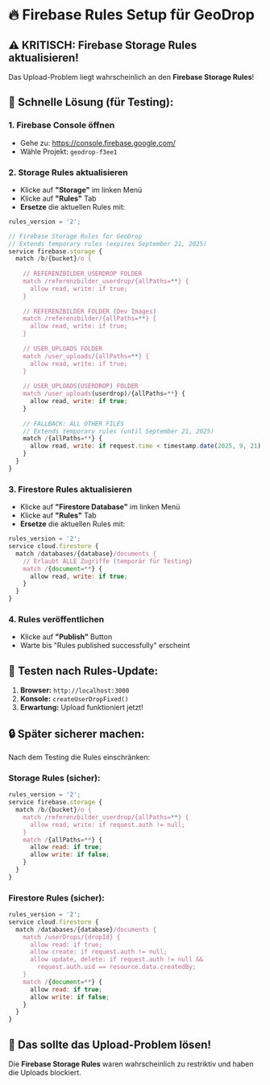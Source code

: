 # 🔥 Firebase Rules Setup für GeoDrop

## ⚠️ KRITISCH: Firebase Storage Rules aktualisieren!

Das Upload-Problem liegt wahrscheinlich an den **Firebase Storage Rules**! 

## 🚀 Schnelle Lösung (für Testing):

### 1. Firebase Console öffnen
- Gehe zu: https://console.firebase.google.com/
- Wähle Projekt: `geodrop-f3ee1`

### 2. Storage Rules aktualisieren
- Klicke auf **"Storage"** im linken Menü
- Klicke auf **"Rules"** Tab
- **Ersetze** die aktuellen Rules mit:

```javascript
rules_version = '2';

// Firebase Storage Rules for GeoDrop
// Extends temporary rules (expires September 21, 2025)
service firebase.storage {
  match /b/{bucket}/o {
    
    // REFERENZBILDER_USERDROP FOLDER
    match /referenzbilder_userdrop/{allPaths=**} {
      allow read, write: if true;
    }
    
    // REFERENZBILDER FOLDER (Dev Images)
    match /referenzbilder/{allPaths=**} {
      allow read, write: if true;
    }
    
    // USER_UPLOADS FOLDER
    match /user_uploads/{allPaths=**} {
      allow read, write: if true;
    }
    
    // USER_UPLOADS(USERDROP) FOLDER
    match /user_uploads(userdrop)/{allPaths=**} {
      allow read, write: if true;
    }
    
    // FALLBACK: ALL OTHER FILES
    // Extends temporary rules (until September 21, 2025)
    match /{allPaths=**} {
      allow read, write: if request.time < timestamp.date(2025, 9, 21);
    }
  }
}
```

### 3. Firestore Rules aktualisieren
- Klicke auf **"Firestore Database"** im linken Menü
- Klicke auf **"Rules"** Tab
- **Ersetze** die aktuellen Rules mit:

```javascript
rules_version = '2';
service cloud.firestore {
  match /databases/{database}/documents {
    // Erlaubt ALLE Zugriffe (temporär für Testing)
    match /{document=**} {
      allow read, write: if true;
    }
  }
}
```

### 4. Rules veröffentlichen
- Klicke auf **"Publish"** Button
- Warte bis "Rules published successfully" erscheint

## 🧪 Testen nach Rules-Update:

1. **Browser:** `http://localhost:3000`
2. **Konsole:** `createUserDropFixed()`
3. **Erwartung:** Upload funktioniert jetzt!

## 🔒 Später sicherer machen:

Nach dem Testing die Rules einschränken:

### Storage Rules (sicher):
```javascript
rules_version = '2';
service firebase.storage {
  match /b/{bucket}/o {
    match /referenzbilder_userdrop/{allPaths=**} {
      allow read, write: if request.auth != null;
    }
    match /{allPaths=**} {
      allow read: if true;
      allow write: if false;
    }
  }
}
```

### Firestore Rules (sicher):
```javascript
rules_version = '2';
service cloud.firestore {
  match /databases/{database}/documents {
    match /userDrops/{dropId} {
      allow read: if true;
      allow create: if request.auth != null;
      allow update, delete: if request.auth != null && 
        request.auth.uid == resource.data.createdBy;
    }
    match /{document=**} {
      allow read: if true;
      allow write: if false;
    }
  }
}
```

## 🎯 Das sollte das Upload-Problem lösen!

Die **Firebase Storage Rules** waren wahrscheinlich zu restriktiv und haben die Uploads blockiert.
